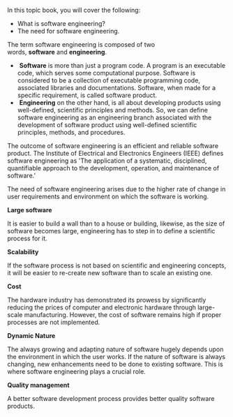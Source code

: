 In this topic book, you will cover the following:

- What is software engineering?  
- The need for software engineering.

The term software engineering is composed of two words, **software** and **engineering**. 

-  **Software** is more than just a program code. A program is an executable code, which serves some computational purpose. Software is considered to be a collection of executable programming code, associated libraries and documentations. Software, when made for a specific requirement, is called software product. 
-  **Engineering** on the other hand, is all about developing products using well-defined, scientific principles and methods. So, we can define software engineering as an engineering branch associated with the development of software product using well-defined scientific principles, methods, and procedures.

The outcome of software engineering is an efficient and reliable software product. The Institute of Electrical and Electronics Engineers (IEEE) defines software engineering as 'The application of a systematic, disciplined, quantifiable approach to the development, operation, and maintenance of software.'

The need of software engineering arises due to the higher rate of change in user requirements and environment on which the software is working.

**Large software**

It is easier to build a wall than to a house or building, likewise, as the size of software becomes large, engineering has to step in to define a scientific process for it.

**Scalability**

If the software process is not based on scientific and engineering concepts, it will be easier to re-create new software than to scale an existing one.

**Cost**

The hardware industry has demonstrated its prowess by significantly reducing the prices of computer and electronic hardware through large-scale manufacturing. However, the cost of software remains high if proper processes are not implemented.

**Dynamic Nature**

The always growing and adapting nature of software hugely depends upon the environment in which the user works. If the nature of software is always changing, new enhancements need to be done to existing software. This is where software engineering plays a crucial role.

**Quality management**

A better software development process provides better quality software products.